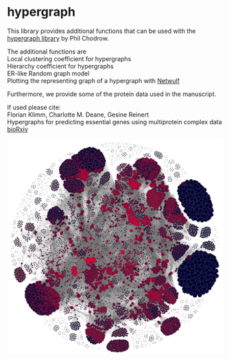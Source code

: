 # hypergraph

This library provides additional functions that can be used with the [hypergraph library](https://github.com/PhilChodrow/hypergraph) by Phil Chodrow.

The additional functions are\
Local clustering coefficient for hypergraphs\
Hierarchy coefficient for hypergraphs\
ER-like Random graph model\
Plotting the representing graph of a hypergraph with [Netwulf](https://pypi.org/project/netwulf/)





Furthermore, we provide some of the protein data used in the manuscript.

If used please cite:\
Florian Klimm, Charlotte M. Deane, Gesine Reinert\
Hypergraphs for predicting essential genes using multiprotein complex data
[bioRxiv](https://www.biorxiv.org/content/10.1101/2020.04.03.023937v1)

![alt text](./fig/proteinHypergraphV2.jpeg)

